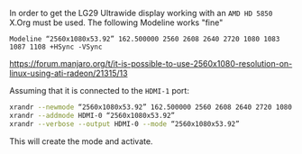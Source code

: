 In order to get the LG29 Ultrawide display working with an `AMD HD 5850` X.Org must be used.
The following Modeline works "fine"
```
Modeline “2560x1080x53.92” 162.500000 2560 2608 2640 2720 1080 1083 1087 1108 +HSync -VSync
```

https://forum.manjaro.org/t/it-is-possible-to-use-2560x1080-resolution-on-linux-using-ati-radeon/21315/13

Assuming that it is connected to the `HDMI-1` port:
```bash
xrandr --newmode “2560x1080x53.92” 162.500000 2560 2608 2640 2720 1080 1083 1087 1108 +HSync -VSync
xrandr --addmode HDMI-0 “2560x1080x53.92”
xrandr --verbose --output HDMI-0 --mode “2560x1080x53.92” 
```
This will create the mode and activate.